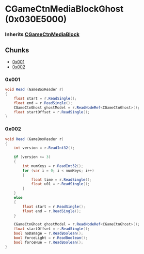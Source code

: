 # CGameCtnMediaBlockGhost (0x030E5000)

### Inherits [CGameCtnMediaBlock](CGameCtnMediaBlock.md)

## Chunks

- [0x001](#0x001)
- [0x002](#0x002)

### 0x001

```cs
void Read (GameBoxReader r)
{
    float start = r.ReadSingle();
    float end = r.ReadSingle();
    CGameCtnGhost ghostModel = r.ReadNodeRef<CGameCtnGhost>();
    float startOffset = r.ReadSingle();
}
```

### 0x002

```cs
void Read (GameBoxReader r)
{
    int version = r.ReadInt32();
    
    if (version >= 3)
    {
        int numKeys = r.ReadInt32();
        for (var i = 0; i < numKeys; i++)
        {
            float time = r.ReadSingle();
            float u01 = r.ReadSingle();
        }
    }
    else
    {
        float start = r.ReadSingle();
        float end = r.ReadSingle();
    }

    CGameCtnGhost ghostModel = r.ReadNodeRef<CGameCtnGhost>();
    float startOffset = r.ReadSingle();
    bool noDamage = r.ReadBoolean();
    bool forceLight = r.ReadBoolean();
    bool forceHue = r.ReadBoolean();
}
```
